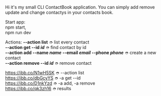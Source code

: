Hi it's my small CLI ContactBook application. You can simply add remove update and change contactys in your contacts book. <br>

Start app: <br>
npm start, <br>
npm run dev <br>

Actions:
**--action list**  ➮  list every contact <br>
**--action get --id _id_**  ➮  find contact by id <br>
**--action add --name _name_ --email _email_ --phone _phone_**  ➮  create a new contact <br>
**--action remove --id _id_**  ➮  remove contact <br>

https://ibb.co/N1wH5SK ➮ --action list <br>
https://ibb.co/dbGcyYS ➮ -a get --id <br>
https://ibb.co/D1nkYzd ➮ -a add, -a remove <br>
https://ibb.co/qk3zh16 ➮ results <br>
